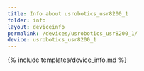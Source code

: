 ```yaml
---
title: Info about usrobotics_usr8200_1
folder: info
layout: deviceinfo
permalink: /devices/usrobotics_usr8200_1/
device: usrobotics_usr8200_1
---
```

{% include templates/device_info.md %}

